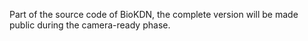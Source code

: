 Part of the source code of BioKDN, the complete version will be made public during the camera-ready phase.
